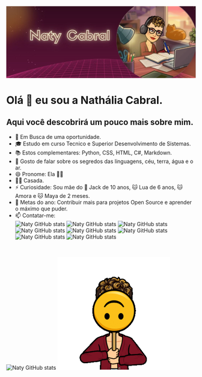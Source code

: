##
![Bem Vindos!](https://github.com/NatyCabral/NatyCabral/blob/main/banner.JPG)
# Olá 🖖  eu sou a Nathália Cabral.
## Aqui você descobrirá um pouco mais sobre mim.
- 💼 Em Busca de uma oportunidade.
- 🎓 Estudo em curso Tecnico e Superior Desenvolvimento de Sistemas.
- 📚 Estos complementares: Python, CSS, HTML, C#, Markdown.
- 💬 Gosto de falar sobre os segredos das linguagens, céu, terra, água e o ar.
- 😄 Pronome: Ela 👩‍🎓
- 🏳️‍🌈 Casada.
- ⚡ Curiosidade: Sou mãe do 🐶 Jack de 10 anos, 🐱 Lua de 6 anos, 🐱 Amora e 🐱 Maya de 2 meses.
- 🎯 Metas do ano: Contribuir mais para projetos Open Source e aprender o máximo que puder. 
- 📫 Contatar-me:<br>
![Naty GitHub stats](https://img.shields.io/badge/WhatsApp-25D366?style=for-the-badge&logo=whatsapp&logoColor=white)
![Naty GitHub stats](https://aleen42.github.io/badges/src/line.svg)
![Naty GitHub stats](https://img.shields.io/badge/Messenger-00B2FF?style=for-the-badge&logo=messenger&logoColor=white)
![Naty GitHub stats](https://img.shields.io/badge/Telegram-2CA5E0?style=for-the-badge&logo=telegram&logoColor=white)
![Naty GitHub stats](https://img.shields.io/badge/Gmail-D14836?style=for-the-badge&logo=gmail&logoColor=white)
![Naty GitHub stats](https://img.shields.io/badge/Slack-4A154B?style=for-the-badge&logo=slack&logoColor=white)
![Naty GitHub stats](https://img.shields.io/badge/Discord-7289DA?style=for-the-badge&logo=discord&logoColor=white)
![Naty GitHub stats](https://img.shields.io/badge/LinkedIn-0077B5?style=for-the-badge&logo=linkedin&logoColor=white)
<br>

![Naty GitHub stats](https://github-readme-stats.vercel.app/api?username=natycabral&theme=synthwave&show_icons=true)
![Naty GitHub stats](https://github.com/NatyCabral/NatyCabral/blob/main/Natydoll.gif)
